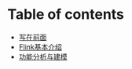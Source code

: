 # Table of contents

* [写在前面](Flink-preface.md)
* [Flink基本介绍](Flink-intro.md)
* [功能分析与建模](Flink-functional-analysis-and-modeling.md)
